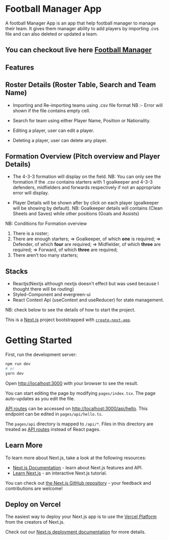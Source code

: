 # Football Manager App

A football Manager App is an app that help football manager to manage their team. It gives them manager ability to add players by importing .cvs file and can also deleted or updated a team.

## You can checkout live here [Football Manager](https://jokanola-yusuff-football-manager.netlify.app/)

## Features

## Roster Details (Roster Table, Search and Team Name)

- Importing and Re-importing teams using .csv file format
  NB :- Error will shown if the file contains empty cell.

- Search for team using either Player Name, Position or Nationality.

- Editing a player, user can edit a player.

- Deleting a player, user can delete any player.

## Formation Overview (Pitch overview and Player Details)

- The 4-3-3 formation will display on the field.
  NB: You can only see the formation if the .csv contains starters with 1 goalkeeper and 4-3-3 defenders, midfielders and forwards respectively if not an appropriate error will display.

- Player Details will be shown after by click on each player (goalkeeper will be showing by default).
  NB: Goalkeeper details will contains (Clean Sheets and Saves) while other positions (Goals and Assists)

NB: Conditions for Formation overview

1. There is a roster;
2. There are enough starters;
   => Goalkeeper, of which **one** is required;
   => Defender, of which **four** are required;
   => Midfielder, of which **three** are required;
   => Forward, of which **three** are required;
3. There aren’t too many starters;

## Stacks

- Reactjs(Nextjs although nextjs doesn't effect but was used because I thought there will be routing)
- Styled-Component and evergreen-ui
- React Context Api (useContext and useReducer) for state management.

NB: check below to see the details of how to start the project.

This is a [Next.js](https://nextjs.org/) project bootstrapped with [`create-next-app`](https://github.com/vercel/next.js/tree/canary/packages/create-next-app).

# Getting Started

First, run the development server:

```bash
npm run dev
# or
yarn dev
```

Open [http://localhost:3000](http://localhost:3000) with your browser to see the result.

You can start editing the page by modifying `pages/index.tsx`. The page auto-updates as you edit the file.

[API routes](https://nextjs.org/docs/api-routes/introduction) can be accessed on [http://localhost:3000/api/hello](http://localhost:3000/api/hello). This endpoint can be edited in `pages/api/hello.ts`.

The `pages/api` directory is mapped to `/api/*`. Files in this directory are treated as [API routes](https://nextjs.org/docs/api-routes/introduction) instead of React pages.

## Learn More

To learn more about Next.js, take a look at the following resources:

- [Next.js Documentation](https://nextjs.org/docs) - learn about Next.js features and API.
- [Learn Next.js](https://nextjs.org/learn) - an interactive Next.js tutorial.

You can check out [the Next.js GitHub repository](https://github.com/vercel/next.js/) - your feedback and contributions are welcome!

## Deploy on Vercel

The easiest way to deploy your Next.js app is to use the [Vercel Platform](https://vercel.com/new?utm_medium=default-template&filter=next.js&utm_source=create-next-app&utm_campaign=create-next-app-readme) from the creators of Next.js.

Check out our [Next.js deployment documentation](https://nextjs.org/docs/deployment) for more details.

